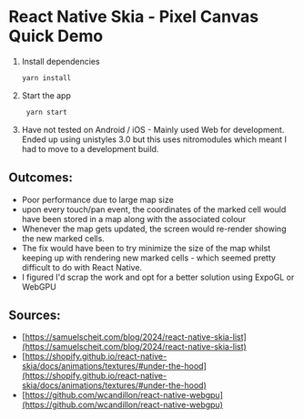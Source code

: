 # React Native Skia - Pixel Canvas Quick Demo 

1. Install dependencies

   ```bash
   yarn install
   ```

2. Start the app

   ```bash
    yarn start
   ```

3. Have not tested on Android / iOS - Mainly used Web for development. Ended up using unistyles 3.0 but this uses nitromodules which meant I had to move to a development build.

## Outcomes:
- Poor performance due to large map size
- upon every touch/pan event, the coordinates of the marked cell would have been stored in a map along with the associated colour
- Whenever the map gets updated, the screen would re-render showing the new marked cells.
- The fix would have been to try minimize the size of the map whilst keeping up with rendering new marked cells - which seemed pretty difficult to do with React Native.
- I figured I'd scrap the work and opt for a better solution using ExpoGL or WebGPU


## Sources:
- [https://samuelscheit.com/blog/2024/react-native-skia-list](https://samuelscheit.com/blog/2024/react-native-skia-list)
- [https://shopify.github.io/react-native-skia/docs/animations/textures/#under-the-hood](https://shopify.github.io/react-native-skia/docs/animations/textures/#under-the-hood)
- [https://github.com/wcandillon/react-native-webgpu](https://github.com/wcandillon/react-native-webgpu)
